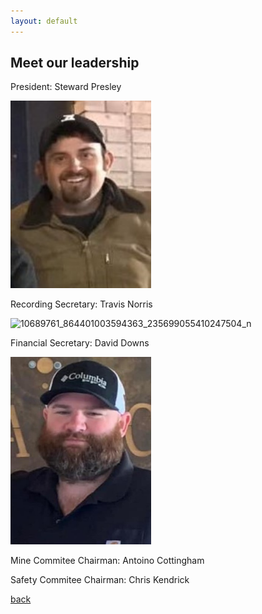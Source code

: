 ```yaml
---
layout: default
---
```


## Meet our leadership

President:
Steward Presley 

<img src="https://github.com/David-Downs/David-Downs.github.io/blob/main/Images/Stew.jpg" width="225" height="300" />




Recording Secretary:
Travis Norris

![10689761_864401003594363_235699055410247504_n](https://user-images.githubusercontent.com/127059658/223016605-50978e90-6db2-4e61-9edf-519befa6c6ec.jpg)


Financial Secretary:
David Downs 

<img src="https://github.com/David-Downs/David-Downs.github.io/blob/main/Images/David.jpg?raw=true" width="225" height="300" />






Mine Commitee Chairman: 
Antoino Cottingham 




Safety Commitee Chairman:
Chris Kendrick 





[back](./)
